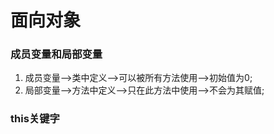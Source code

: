 # 面向对象

### 成员变量和局部变量

1. 成员变量-->类中定义-->可以被所有方法使用-->初始值为0;
2. 局部变量-->方法中定义-->只在此方法中使用-->不会为其赋值;

### this关键字

